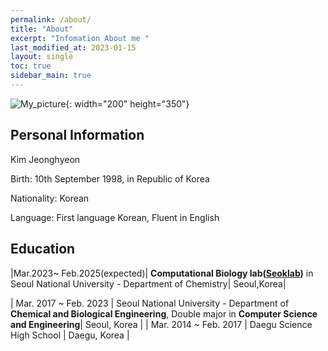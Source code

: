 ```yaml
---
permalink: /about/
title: "About"
excerpt: "Infomation About me "
last_modified_at: 2023-01-15
layout: single
toc: true
sidebar_main: true
---
```


![My_picture](https://jasonkim8652.github.io/assets/images/My_picture.jpg){: width="200" height="350"}

## Personal Information

Kim Jeonghyeon

Birth: 10th September 1998, in Republic of Korea

Nationality: Korean

Language: First language Korean, Fluent in English

## Education

|Mar.2023~ Feb.2025(expected)| **Computational Biology lab([Seoklab](https://seoklab.org))** in Seoul National University - Department of Chemistry| Seoul,Korea|

| Mar. 2017 ~ Feb. 2023 | Seoul National University - Department of **Chemical and Biological Engineering**, Double major in **Computer Science and Engineering**| Seoul, Korea |
| Mar. 2014 ~ Feb. 2017 | Daegu Science High School | Daegu, Korea |

